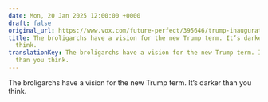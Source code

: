 ```yaml
---
date: Mon, 20 Jan 2025 12:00:00 +0000
draft: false
original_url: https://www.vox.com/future-perfect/395646/trump-inauguration-broligarchs-musk-zuckerberg-bezos-thiel
title: The broligarchs have a vision for the new Trump term. It’s darker than you
  think.
translationKey: The broligarchs have a vision for the new Trump term. It’s darker
  than you think.
---
```


The broligarchs have a vision for the new Trump term. It’s darker than you think.